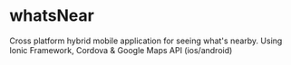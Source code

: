 # whatsNear
Cross platform hybrid mobile application for seeing what's nearby. Using Ionic Framework, Cordova &amp; Google Maps API (ios/android)
